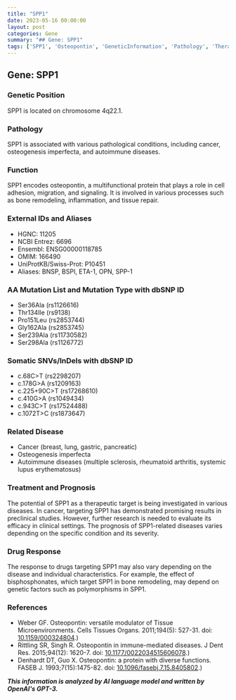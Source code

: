 ```yaml
---
title: "SPP1"
date: 2023-05-16 00:00:00
layout: post
categories: Gene
summary: "## Gene: SPP1"
tags: ['SPP1', 'Osteopontin', 'GeneticInformation', 'Pathology', 'TherapeuticTarget', 'DrugResponse', 'RelatedDiseases', 'Prognosis']
---
```


## Gene: SPP1

### Genetic Position
SPP1 is located on chromosome 4q22.1.

### Pathology
SPP1 is associated with various pathological conditions, including cancer, osteogenesis imperfecta, and autoimmune diseases.

### Function
SPP1 encodes osteopontin, a multifunctional protein that plays a role in cell adhesion, migration, and signaling. It is involved in various processes such as bone remodeling, inflammation, and tissue repair.

### External IDs and Aliases
- HGNC: 11205
- NCBI Entrez: 6696
- Ensembl: ENSG00000118785
- OMIM: 166490
- UniProtKB/Swiss-Prot: P10451
- Aliases: BNSP, BSPI, ETA-1, OPN, SPP-1

### AA Mutation List and Mutation Type with dbSNP ID
- Ser36Ala (rs1126616)
- Thr134Ile (rs9138)
- Pro151Leu (rs2853744)
- Gly162Ala (rs2853745)
- Ser239Ala (rs11730582)
- Ser298Ala (rs1126772)

### Somatic SNVs/InDels with dbSNP ID
- c.68C>T (rs2298207)
- c.178G>A (rs1209163)
- c.225+90C>T (rs17268610)
- c.410G>A (rs1049434)
- c.943C>T (rs17524488)
- c.1072T>C (rs1873647)

### Related Disease
- Cancer (breast, lung, gastric, pancreatic)
- Osteogenesis imperfecta
- Autoimmune diseases (multiple sclerosis, rheumatoid arthritis, systemic lupus erythematosus)

### Treatment and Prognosis
The potential of SPP1 as a therapeutic target is being investigated in various diseases. In cancer, targeting SPP1 has demonstrated promising results in preclinical studies. However, further research is needed to evaluate its efficacy in clinical settings. The prognosis of SPP1-related diseases varies depending on the specific condition and its severity.

### Drug Response
The response to drugs targeting SPP1 may also vary depending on the disease and individual characteristics. For example, the effect of bisphosphonates, which target SPP1 in bone remodeling, may depend on genetic factors such as polymorphisms in SPP1.

### References
- Weber GF. Osteopontin: versatile modulator of Tissue Microenvironments. Cells Tissues Organs. 2011;194(5): 527-31. doi: [10.1159/000324804](https://doi.org/10.1159/000324804).)
- Rittling SR, Singh R. Osteopontin in immune-mediated diseases. J Dent Res. 2015;94(12): 1620-7. doi: [10.1177/0022034515606078](https://doi.org/10.1177/0022034515606078).)
- Denhardt DT, Guo X. Osteopontin: a protein with diverse functions. FASEB J. 1993;7(15):1475-82. doi: [10.1096/fasebj.7.15.8405802](https://doi.org/10.1096/fasebj.7.15.8405802).)

**_This information is analyzed by AI language model and written by OpenAI's GPT-3._**